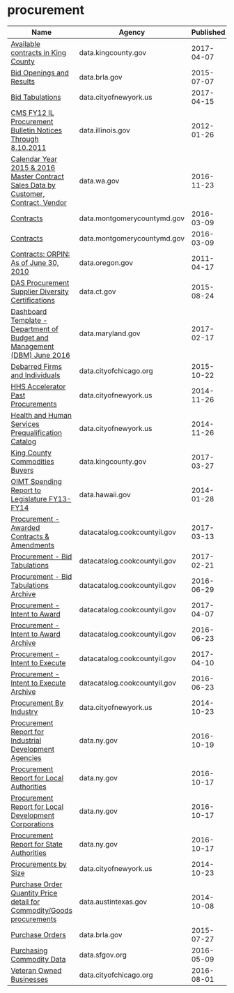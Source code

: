 # procurement

Name | Agency | Published
---- | ---- | ---------
[Available contracts in King County](../socrata/b9jt-enjt.md) | data.kingcounty.gov | 2017-04-07
[Bid Openings and Results](../socrata/u9zk-8nix.md) | data.brla.gov | 2015-07-07
[Bid Tabulations](../socrata/9k82-ys7w.md) | data.cityofnewyork.us | 2017-04-15
[CMS FY12 IL Procurement Bulletin Notices Through 8.10.2011](../socrata/xnye-sgg5.md) | data.illinois.gov | 2012-01-26
[Calendar Year 2015 & 2016 Master Contract Sales Data by Customer, Contract, Vendor](../socrata/n8q6-4twj.md) | data.wa.gov | 2016-11-23
[Contracts](../socrata/vmu2-pnrc.md) | data.montgomerycountymd.gov | 2016-03-09
[Contracts](../socrata/vmu2-pnrc.md) | data.montgomerycountymd.gov | 2016-03-09
[Contracts: ORPIN: As of June 30, 2010](../socrata/br2t-dc7x.md) | data.oregon.gov | 2011-04-17
[DAS Procurement Supplier Diversity Certifications](../socrata/me6n-3yhp.md) | data.ct.gov | 2015-08-24
[Dashboard Template - Department of Budget and Management (DBM) June 2016](../socrata/r6ug-dr3g.md) | data.maryland.gov | 2017-02-17
[Debarred Firms and Individuals](../socrata/y93d-d9e3.md) | data.cityofchicago.org | 2015-10-22
[HHS Accelerator Past Procurements](../socrata/ws4c-4g69.md) | data.cityofnewyork.us | 2014-11-26
[Health and Human Services Prequalification Catalog](../socrata/68rr-d3jr.md) | data.cityofnewyork.us | 2014-11-26
[King County Commodities Buyers](../socrata/sma4-yk4k.md) | data.kingcounty.gov | 2017-03-27
[OIMT Spending Report to Legislature FY13-FY14](../socrata/fh6a-3v4q.md) | data.hawaii.gov | 2014-01-28
[Procurement - Awarded Contracts & Amendments](../socrata/qh8j-6k63.md) | datacatalog.cookcountyil.gov | 2017-03-13
[Procurement - Bid Tabulations](../socrata/32au-zaqn.md) | datacatalog.cookcountyil.gov | 2017-02-21
[Procurement - Bid Tabulations Archive](../socrata/pn38-yupm.md) | datacatalog.cookcountyil.gov | 2016-06-29
[Procurement - Intent to Award](../socrata/bgq7-v7ms.md) | datacatalog.cookcountyil.gov | 2017-04-07
[Procurement - Intent to Award Archive](../socrata/52k2-p47e.md) | datacatalog.cookcountyil.gov | 2016-06-23
[Procurement - Intent to Execute](../socrata/ag43-fvd7.md) | datacatalog.cookcountyil.gov | 2017-04-10
[Procurement - Intent to Execute Archive](../socrata/gh3w-vkp5.md) | datacatalog.cookcountyil.gov | 2016-06-23
[Procurement By Industry](../socrata/nd82-bi9f.md) | data.cityofnewyork.us | 2014-10-23
[Procurement Report for Industrial Development Agencies](../socrata/p3p6-xqr5.md) | data.ny.gov | 2016-10-19
[Procurement Report for Local Authorities](../socrata/8w5p-k45m.md) | data.ny.gov | 2016-10-17
[Procurement Report for Local Development Corporations](../socrata/d84c-dk28.md) | data.ny.gov | 2016-10-17
[Procurement Report for State Authorities](../socrata/ehig-g5x3.md) | data.ny.gov | 2016-10-17
[Procurements by Size](../socrata/ewmy-2fww.md) | data.cityofnewyork.us | 2014-10-23
[Purchase Order Quantity Price detail for Commodity/Goods procurements](../socrata/3ebq-e9iz.md) | data.austintexas.gov | 2014-10-08
[Purchase Orders](../socrata/54bn-2sqf.md) | data.brla.gov | 2015-07-27
[Purchasing Commodity Data](../socrata/ebsh-uavg.md) | data.sfgov.org | 2016-05-09
[Veteran Owned Businesses](../socrata/czzw-ymcb.md) | data.cityofchicago.org | 2016-08-01

